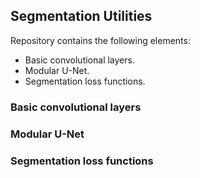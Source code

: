 <h2>Segmentation Utilities</h2>

Repository contains the following elements:
- Basic convolutional layers.
- Modular U-Net.
- Segmentation loss functions.


<h3>Basic convolutional layers</h3>




<h3>Modular U-Net</h3>



<h3>Segmentation loss functions</h3>